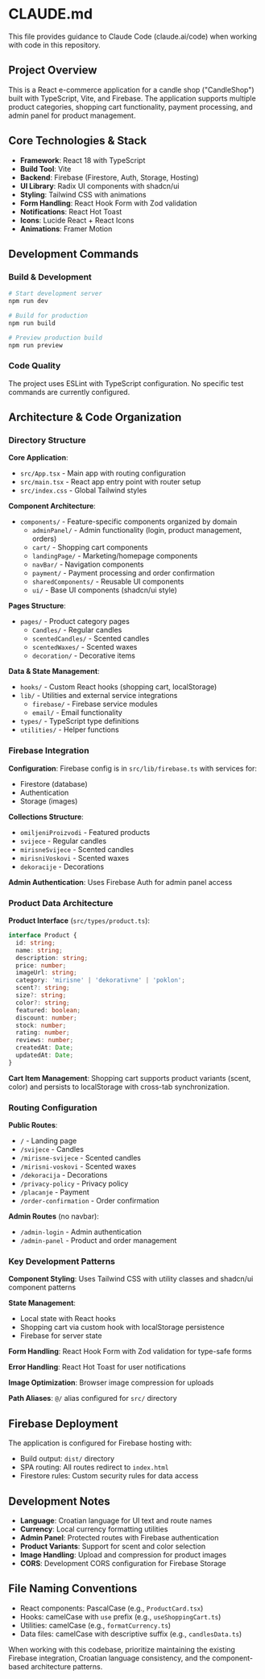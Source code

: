 # CLAUDE.md

This file provides guidance to Claude Code (claude.ai/code) when working with code in this repository.

## Project Overview

This is a React e-commerce application for a candle shop ("CandleShop") built with TypeScript, Vite, and Firebase. The application supports multiple product categories, shopping cart functionality, payment processing, and admin panel for product management.

## Core Technologies & Stack

- **Framework**: React 18 with TypeScript
- **Build Tool**: Vite
- **Backend**: Firebase (Firestore, Auth, Storage, Hosting)
- **UI Library**: Radix UI components with shadcn/ui
- **Styling**: Tailwind CSS with animations
- **Form Handling**: React Hook Form with Zod validation
- **Notifications**: React Hot Toast
- **Icons**: Lucide React + React Icons
- **Animations**: Framer Motion

## Development Commands

### Build & Development
```bash
# Start development server
npm run dev

# Build for production
npm run build

# Preview production build
npm run preview
```

### Code Quality
The project uses ESLint with TypeScript configuration. No specific test commands are currently configured.

## Architecture & Code Organization

### Directory Structure

**Core Application**:
- `src/App.tsx` - Main app with routing configuration
- `src/main.tsx` - React app entry point with router setup
- `src/index.css` - Global Tailwind styles

**Component Architecture**:
- `components/` - Feature-specific components organized by domain
  - `adminPanel/` - Admin functionality (login, product management, orders)
  - `cart/` - Shopping cart components
  - `landingPage/` - Marketing/homepage components
  - `navBar/` - Navigation components
  - `payment/` - Payment processing and order confirmation
  - `sharedComponents/` - Reusable UI components
  - `ui/` - Base UI components (shadcn/ui style)

**Pages Structure**:
- `pages/` - Product category pages
  - `Candles/` - Regular candles
  - `scentedCandles/` - Scented candles
  - `scentedWaxes/` - Scented waxes
  - `decoration/` - Decorative items

**Data & State Management**:
- `hooks/` - Custom React hooks (shopping cart, localStorage)
- `lib/` - Utilities and external service integrations
  - `firebase/` - Firebase service modules
  - `email/` - Email functionality
- `types/` - TypeScript type definitions
- `utilities/` - Helper functions

### Firebase Integration

**Configuration**: Firebase config is in `src/lib/firebase.ts` with services for:
- Firestore (database)
- Authentication
- Storage (images)

**Collections Structure**:
- `omiljeniProizvodi` - Featured products
- `svijece` - Regular candles
- `mirisneSvijece` - Scented candles
- `mirisniVoskovi` - Scented waxes
- `dekoracije` - Decorations

**Admin Authentication**: Uses Firebase Auth for admin panel access

### Product Data Architecture

**Product Interface** (`src/types/product.ts`):
```typescript
interface Product {
  id: string;
  name: string;
  description: string;
  price: number;
  imageUrl: string;
  category: 'mirisne' | 'dekorativne' | 'poklon';
  scent?: string;
  size?: string;
  color?: string;
  featured: boolean;
  discount: number;
  stock: number;
  rating: number;
  reviews: number;
  createdAt: Date;
  updatedAt: Date;
}
```

**Cart Item Management**: Shopping cart supports product variants (scent, color) and persists to localStorage with cross-tab synchronization.

### Routing Configuration

**Public Routes**:
- `/` - Landing page
- `/svijece` - Candles
- `/mirisne-svijece` - Scented candles
- `/mirisni-voskovi` - Scented waxes
- `/dekoracija` - Decorations
- `/privacy-policy` - Privacy policy
- `/placanje` - Payment
- `/order-confirmation` - Order confirmation

**Admin Routes** (no navbar):
- `/admin-login` - Admin authentication
- `/admin-panel` - Product and order management

### Key Development Patterns

**Component Styling**: Uses Tailwind CSS with utility classes and shadcn/ui component patterns

**State Management**: 
- Local state with React hooks
- Shopping cart via custom hook with localStorage persistence
- Firebase for server state

**Form Handling**: React Hook Form with Zod validation for type-safe forms

**Error Handling**: React Hot Toast for user notifications

**Image Optimization**: Browser image compression for uploads

**Path Aliases**: `@/` alias configured for `src/` directory

## Firebase Deployment

The application is configured for Firebase hosting with:
- Build output: `dist/` directory
- SPA routing: All routes redirect to `index.html`
- Firestore rules: Custom security rules for data access

## Development Notes

- **Language**: Croatian language for UI text and route names
- **Currency**: Local currency formatting utilities
- **Admin Panel**: Protected routes with Firebase authentication
- **Product Variants**: Support for scent and color selection
- **Image Handling**: Upload and compression for product images
- **CORS**: Development CORS configuration for Firebase Storage

## File Naming Conventions

- React components: PascalCase (e.g., `ProductCard.tsx`)
- Hooks: camelCase with `use` prefix (e.g., `useShoppingCart.ts`)
- Utilities: camelCase (e.g., `formatCurrency.ts`)
- Data files: camelCase with descriptive suffix (e.g., `candlesData.ts`)

When working with this codebase, prioritize maintaining the existing Firebase integration, Croatian language consistency, and the component-based architecture patterns.